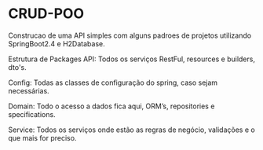 # CRUD-POO


Construcao de uma API simples com alguns padroes de projetos utilizando SpringBoot2.4 e H2Database.

Estrutura de Packages
API: Todos os serviços RestFul, resources e builders, dto's.

Config: Todas as classes de configuração do spring, caso sejam necessárias.

Domain: Todo o acesso a dados fica aqui, ORM’s, repositories e specifications.

Service: Todos os serviços onde estão as regras de negócio, validações e o que mais for preciso.
